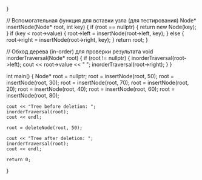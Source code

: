 }

// Вспомогательная функция для вставки узла (для тестирования)
Node* insertNode(Node* root, int key) {
    if (root == nullptr) {
        return new Node(key);
    }
    if (key < root->value) {
        root->left = insertNode(root->left, key);
    } else {
        root->right = insertNode(root->right, key);
    }
    return root;
}

// Обход дерева (in-order) для проверки результата
void inorderTraversal(Node* root) {
    if (root != nullptr) {
        inorderTraversal(root->left);
        cout << root->value << " ";
        inorderTraversal(root->right);
    }
}

int main() {
    Node* root = nullptr;
    root = insertNode(root, 50);
    root = insertNode(root, 30);
    root = insertNode(root, 70);
    root = insertNode(root, 20);
    root = insertNode(root, 40);
    root = insertNode(root, 60);
    root = insertNode(root, 80);

    cout << "Tree before deletion: ";
    inorderTraversal(root);
    cout << endl;

    root = deleteNode(root, 50);

    cout << "Tree after deletion: ";
    inorderTraversal(root);
    cout << endl;

    return 0;
}
